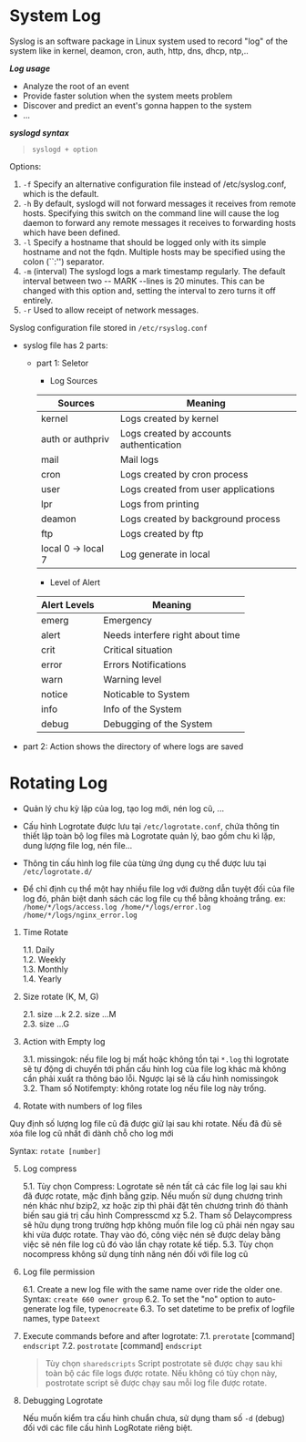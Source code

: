 # System Log

 Syslog is an software package in Linux system used to record "log" of the system like in kernel, deamon, cron, auth, http, dns, dhcp, ntp,..

**_Log usage_**
- Analyze the root of an event
- Provide faster solution when the system meets problem
- Discover and predict an event's gonna happen to the system
- ...

**_syslogd syntax_**

> `syslogd + option`

Options:

1. `-f` Specify an alternative configuration file instead of /etc/syslog.conf, which is the default.
2. `-h` By default, syslogd will not forward messages it receives from remote hosts. Specifying this switch on the command line will cause the log daemon to forward any remote messages it receives to forwarding hosts which have been defined.
3. `-l` Specify a hostname that should be logged only with its simple hostname and not the fqdn. Multiple hosts may be specified using the colon (``:'') separator.
4. `-m` (interval) The syslogd logs a mark timestamp regularly. The default interval between two -- MARK --lines is 20 minutes. This can be changed with this option and, setting the interval to zero turns it off entirely.
5. `-r` Used to allow receipt of network messages.

Syslog configuration file stored in `/etc/rsyslog.conf`

- syslog file has 2 parts:
  - part 1: Seletor
    - Log Sources
  
    |Sources| Meaning |
    |--------------|---------|
    |kernel | Logs created by kernel |
    |auth or authpriv | Logs created by accounts authentication |
    |mail | Mail logs |
    |cron | Logs created by cron process |
    |user | Logs created from user applications |
    |lpr | Logs from printing |
    |deamon | Logs created by background process |
    |ftp | Logs created by ftp | 
    |local 0 -> local 7 | Log generate in local |

    - Level of Alert

    | Alert Levels | Meaning |
    |--------------|---------|
    |emerg | Emergency |
    |alert | Needs interfere right about time |
    |crit | Critical situation |
    |error | Errors Notifications |
    |warn | Warning level |
    |notice | Noticable to System |
    |info | Info of the System |
    |debug | Debugging of the System |
    
 - part 2: Action shows the directory of where logs are saved
  
# Rotating Log

- Quản lý chu kỳ lặp của log, tạo log mới, nén log cũ, ...
 
- Cấu hình Logrotate được lưu tại `/etc/logrotate.conf`, chứa thông tin thiết lập toàn bộ log files mà Logrotate quản lý, bao gồm chu kì lặp, dung lượng file log, nén file…

- Thông tin cấu hình log file của từng ứng dụng cụ thể được lưu tại `/etc/logrotate.d/`

- Để chỉ định cụ thể một hay nhiều file log với đường dẫn tuyệt đối của file log đó, phân biệt danh sách các log file cụ thể bằng khoảng trắng. ex: `/home/*/logs/access.log /home/*/logs/error.log /home/*/logs/nginx_error.log`

1. Time Rotate
    
    1.1. Daily    
    1.2. Weekly  
    1.3. Monthly  
    1.4. Yearly

2. Size rotate (K, M, G)

    2.1. size ...k 
    2.2. size ...M    
    2.3. size ...G
    
3. Action with Empty log

    3.1. missingok: nếu file log bị mất hoặc không tồn tại `*.log` thì logrotate sẽ tự động di chuyển tới phần cấu hình log của file log khác mà không cần phải xuất ra thông báo lỗi. Ngược lại sẽ là cấu hình nomissingok  
    3.2. Tham số Notifempty: không rotate log nếu file log này trống.
    
4. Rotate with numbers of log files

  Quy định số lượng log file cũ đã được giữ lại sau khi rotate. Nếu đã đủ sẽ xóa file log cũ nhất đi dành chỗ cho log mới

  Syntax: `rotate [number]`

5. Log compress

    5.1. Tùy chọn Compress: Logrotate sẽ nén tất cả các file log lại sau khi đã được rotate, mặc định bằng gzip. Nếu muốn sử dụng chương trình nén khác như bzip2, xz hoặc zip thì phải đặt tên chương trình đó thành biến sau giá trị cấu hình Compresscmd xz
    5.2. Tham số Delaycompress sẽ hữu dụng trong trường hợp không muốn file log cũ phải nén ngay sau khi vừa được rotate. Thay vào đó, công việc nén sẽ được delay bằng việc sẽ nén file log cũ đó vào lần chạy rotate kế tiếp. 
    5.3. Tùy chọn nocompress không sử dụng tính năng nén đối với file log cũ
  
6. Log file permission

    6.1. Create a new log file with the same name over ride the older one. Syntax: `create 660 owner group`
    6.2. To set the "no" option to auto-generate log file, type`nocreate`
    6.3. To set datetime to be prefix of logfile names, type `Dateext`
    
7. Execute commands before and after logrotate:
    7.1. `prerotate` [command] `endscript`
    7.2. `postrotate` [command] `endscript`
   
    > Tùy chọn `sharedscripts` Script postrotate sẽ được chạy sau khi toàn bộ các file logs được rotate. Nếu không có tùy chọn này, postrotate script sẽ được chạy sau mỗi log file được rotate.

8. Debugging Logrotate

    Nếu muốn kiểm tra cấu hình chuẩn chưa, sử dụng tham số `-d` (debug) đối với các file cấu hình LogRotate riêng biệt.
